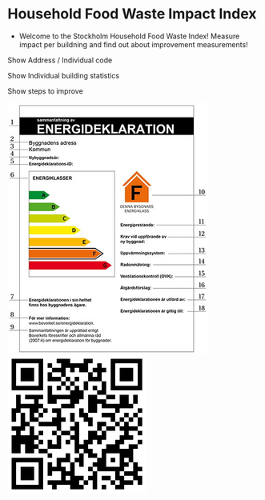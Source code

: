 # Household Food Waste Impact Index

-  Welcome to the Stockholm Household Food Waste Index! Measure impact per buildning and find out about improvement measurements!

Show Address / Individual code

Show Individual building statistics

Show steps to improve 



![House statistics](https://raw.githubusercontent.com/alx-a/h-w/main/sammanfattning-energiklass.jpeg)
![QR code](https://raw.githubusercontent.com/alx-a/h-w/main/h-w.png)
